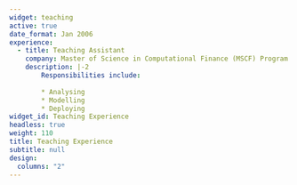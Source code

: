 ```yaml
---
widget: teaching
active: true
date_format: Jan 2006
experience:
  - title: Teaching Assistant
    company: Master of Science in Computational Finance (MSCF) Program
    description: |-2
        Responsibilities include:
        
        * Analysing
        * Modelling
        * Deploying
widget_id: Teaching Experience
headless: true
weight: 110
title: Teaching Experience
subtitle: null
design:
  columns: "2"
---
```

